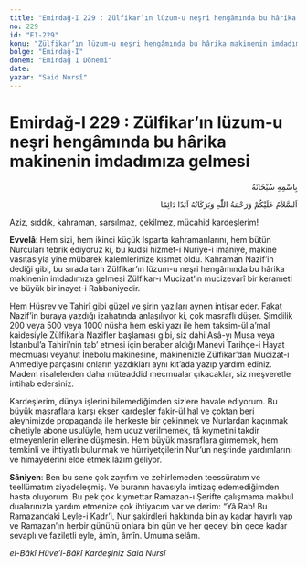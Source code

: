 ```yaml
---
title: "Emirdağ-I 229 : Zülfikar’ın lüzum-u neşri hengâmında bu hârika makinenin imdadımıza gelmesi"
no: 229
id: "E1-229"
konu: "Zülfikar’ın lüzum-u neşri hengâmında bu hârika makinenin imdadımıza gelmesi"
bolge: "Emirdağ-I"
donem: "Emirdağ 1 Dönemi"
date: 
yazar: "Said Nursî"
---
```


# Emirdağ-I 229 : Zülfikar’ın lüzum-u neşri hengâmında bu hârika makinenin imdadımıza gelmesi

<p class="arabic" dir="rtl" title="Meal: “Her türlü noksan sıfatlardan yüce olan Allah’ın adıyla.”">بِاسْمِهِ سُبْحَانَهُ</p>

<p class="arabic" dir="rtl" title="Meal: “Allah’ın selâmı, rahmeti ve bereketleri, ebedî ve dâimî olarak üzerinize olsun.”">اَلسَّلاَمُ عَلَيْكُمْ وَرَحْمَةُ اللّٰهِ وَبَرَكَاتُهُ اَبَدًا دَائِمًا</p>

Aziz, sıddık, kahraman, sarsılmaz, çekilmez, mücahid kardeşlerim!

**Evvelâ**: Hem sizi, hem ikinci küçük Isparta kahramanlarını, hem bütün Nurcuları tebrik ediyoruz ki, bu kudsî hizmet-i Nuriye-i imaniye, makine vasıtasıyla yine mübarek kalemlerinize kısmet oldu. Kahraman Nazif’in dediği gibi, bu sırada tam Zülfikar’ın lüzum-u neşri hengâmında bu hârika makinenin imdadımıza gelmesi Zülfikar-ı Mucizat’ın mucizevarî bir kerameti ve büyük bir inayet-i Rabbaniyedir.

Hem Hüsrev ve Tahirî gibi güzel ve şirin yazıları aynen intişar eder. Fakat Nazif’in buraya yazdığı izahatında anlaşılıyor ki, çok masraflı düşer. Şimdilik 200 veya 500 veya 1000 nüsha hem eski yazı ile hem taksim-ül a’mal kaidesiyle Zülfikar’a Nazifler başlaması gibi, siz dahi Asâ-yı Musa veya İstanbul’a Tahiri’nin tab’ etmesi için beraber aldığı Manevi Tarihçe-i Hayat mecmuası veyahut İnebolu makinesine, makinenizle Zülfikar’dan Mucizat-ı Ahmediye parçasını onların yazdıkları aynı kıt’ada yazıp yardım ediniz. Madem risalelerden daha müteaddid mecmualar çıkacaklar, siz meşveretle intihab edersiniz.

Kardeşlerim, dünya işlerini bilemediğimden sizlere havale ediyorum. Bu büyük masraflara karşı ekser kardeşler fakir-ül hal ve çoktan beri aleyhimizde propaganda ile herkeste bir çekinmek ve Nurlardan kaçınmak cihetiyle abone usulüyle, hem ucuz verilmemek, tâ kıymetini takdir etmeyenlerin ellerine düşmesin. Hem büyük masraflara girmemek, hem temkinli ve ihtiyatlı bulunmak ve hürriyetçilerin Nur’un neşrinde yardımlarını ve himayelerini elde etmek lâzım geliyor.

**Sâniyen**: Ben bu sene çok zayıfım ve zehirlemeden teessüratım ve teellümatım ziyadeleşmiş. Ve buranın havasıyla imtizaç edemediğimden hasta oluyorum. Bu pek çok kıymettar Ramazan-ı Şerifte çalışmama makbul dualarınızla yardım etmenize çok ihtiyacım var ve derim: “Yâ Rab! Bu Ramazandaki Leyle-i Kadr’i, Nur şakirdleri hakkında bin ay kadar hayırlı yap ve Ramazan’ın herbir gününü onlara bin gün ve her geceyi bin gece kadar sevaplı ve faziletli eyle, âmîn, âmîn. Umuma selâm.

*el-Bâkî Hüve’l-Bâkî*
*Kardeşiniz*
*Said Nursî*
